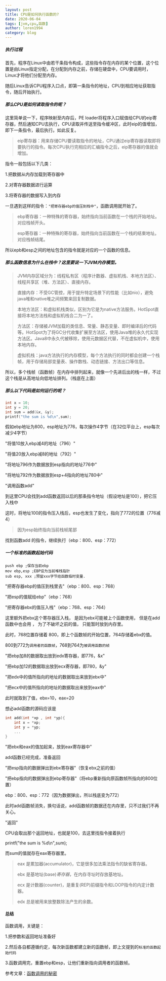 ```yaml
---
layout: post
title: CPU是如何执行函数的?
date: 2020-06-04
tags: [jvm,cpu,函数]
author: loren1994
category: blog
---
```


##### 执行过程

首先，程序在Linux中由若干条指令构成，这些指令存在内存的某个位置，这个位置是由Linux指定分配，在分配到内存之前，存储在硬盘中，CPU要调用时，Linux才将他们分配至内存。

随后Linux告诉CPU程序入口点，即第一条指令的地址，CPU到相应地址获取指令，随后开始执行。

##### 那么CPU是如何读取指令的呢？

这里简单说一下，程序映射至内存后，PE loader将程序入口赋值给CPU的eip寄存器，然后通知CPU去执行，CPU读取并传送至指令缓冲区，此时eip的值增加，即下一条指令，最后执行。如此反复。

> eip寄存器：用来存储CPU要读取指令的地址，CPU通过eip寄存器读取即将要执行的指令。每次CPU执行完相应的汇编指令之后，eip寄存器的值就会增加。

指令一般包括以下几类：

1.把数据从内存加载到寄存器中

2.对寄存器数据进行运算

3.将寄存器的数据写入到内存

一旦遇到这样的指令：`"把寄存器ebp的值压到栈中"`，函数调用就开始了。

> ebp寄存器：一种特殊的寄存器，始终指向当前函数在一个栈的开始地址。对应栈帧开头。
>
> esp寄存器：一种特殊的寄存器，始终指向当前函数在一个栈的结束地址。对应栈帧结尾。

所以epb和esp之间的地址包含的指令就是对应的一个函数的信息。

##### 那么函数信息为什么在栈中？这里要说一下JVM内存模型。

> JVM内存区域分为：线程私有区（程序计数器、虚拟机栈、本地方法区）、线程共享区（堆、方法区）、直接内存。
>
> 直接内存：不受GC管控，用于提升特定场景下的性能（比如nio），避免java堆和native堆之间频繁来回复制数据。
>
> 本地方法区：和虚拟机栈类似，区别为它是为native方法服务。HotSpot直接将本地方法栈和虚拟机栈合二为一了。
>
> 方法区：存储被JVM加载的类信息、常量、静态变量、即时编译后的代码等。HotSpot为了将GC分代收集扩展至方法区，使用Java堆的永久代实现方法区。Java8中永久代被移除，使用元数据区代替，不在虚拟机中，使用本地内存。
>
> 虚拟机栈：java方法执行的内存模型，每个方法执行的同时都会创建一个栈帧，用于存储局部变量表、操作数栈、动态链接、方法出口等信息。

所以，多个栈帧（函数帧）在内存中排列起来，就像一个先进后出的栈一样，不过这个栈是从高地址向低地址排列。（栈底在上面）

##### 那么以下代码是如何运行的呢？

~~~~c
int x = 10;
int y = 20;
int sum = add(&x, &y);
printf("the sum is %d\n",sum);
~~~~

假如ebp地址为800，esp地址为776，每次操作4字节（在32位平台上，esp每次减少4字节）

"将值10放入ebp减4的地址（796）"

"将值20放入ebp减8的地址（792）"

"将地址796作为数据放到esp指向的地址776中"

"将地址792作为数据放到esp+4指向的地址780中"

"调用函数add"

到这里CPU会找到add函数返回以后的那条指令地址（假设地址是100），把它压入栈中

这时，将地址100的指令压入栈后，esp也发生了变化，指向了772的位置（776减4）

> 因为esp始终指向当前栈帧尾部

找到函数add 的指令，继续执行（ebp：800、esp：772）

##### 一个标准的函数起始代码

~~~~
push ebp ;保存当前ebp
mov ebp,esp ;EBP设为当前堆栈指针
sub esp, xxx ;预留xxx字节给函数临时变量.
~~~~

"把寄存器ebp的值压到栈里去"（ebp：800、esp：768）

"把esp的值赋给ebp"（ebp：768）

"把寄存器ebx的值压入栈"（ebp：768、esp：764）

这里额外把ebx这个寄存器压入栈， 是因为ebx可能被上个函数使用， 但是在add函数中也会用 ， 为了不破坏之前的值， 只能暂时放到内存里。

此时，768位置存储着 800，即上个函数帧的开始位置，764存储着ebx的值。

800到772为`调用者的函数帧`，768到764为`被调用函数的帧`

"把ebp加8的数据取出放到edx寄存器，即776，&x"

"把ebp加12的数据取出放到ecx寄存器，即780，&y"

"把edx中的值所指向的地址的数据取出来放到ebx中"

"把ecx中的值所指向的地址的数据取出来放到eax中"

此时就取到了值，ebx=10，eax=20

想必add函数的源码应该是

~~~~c
int add(int *xp , int *yp){
    int x = *xp;
    int y = *yp;
    ...
}
~~~~

"把ebx和eax的值加起来，放到eax寄存器中"

add函数已经完成，准备返回

"把esp指向的数据弹出到ebx寄存器"（恢复ebx之前的值）

"把ebp指向的数据弹出到ebp寄存器"（将ebp重新指向原函数帧所指向的800位置）

ebp：800、esp：772（因为数据弹出，所以栈底变为772）

此时add函数帧消失，换句话说，add函数帧的数据还在内存里，只不过我们不再关心。

"返回"

CPU会取出那个返回地址，也就是100，去这里找指令接着执行

printf("the sum is %d\n",sum);

而sum的值就存在eax寄存器里。

> eax 是累加器(accumulator)，它是很多加法乘法指令的缺省寄存器。
>
> ebx 是基地址(base)*寄存器*，在内存寻址时存放基地址。
>
> ecx 是计数器(counter)，是重复(REP)前缀指令和LOOP指令的内定计数器。
>
> edx 总是被用来放整数除法产生的余数。

#### 总结

函数调用，关键是：

1.把参数和返回地址准备好

2.然后各自都遵循约定，每次新函数都建立新的函数帧，即上文提到的`标准的函数起始代码`

3.函数调用完，重置ebp和esp，让他们重新指向调用者的函数帧。



参考文章：[函数调用的秘密](https://mp.weixin.qq.com/s?__biz=MzAxOTc0NzExNg==&mid=2665513039&idx=1&sn=381c1b8c7f86906c4838050b8c1db2bb&scene=21#wechat_redirect)